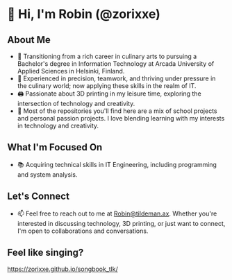 # 👋 Hi, I'm Robin (@zorixxe)

## About Me
- 🔄 Transitioning from a rich career in culinary arts to pursuing a Bachelor's degree in Information Technology at Arcada University of Applied Sciences in Helsinki, Finland.
- 💼 Experienced in precision, teamwork, and thriving under pressure in the culinary world; now applying these skills in the realm of IT.
- 🖨️ Passionate about 3D printing in my leisure time, exploring the intersection of technology and creativity.
- 🧰 Most of the repositories you'll find here are a mix of school projects and personal passion projects. I love blending learning with my interests in technology and creativity.

## What I'm Focused On
- 📚 Acquiring technical skills in IT Engineering, including programming and system analysis.

## Let's Connect
- 📫 Feel free to reach out to me at [Robin@tildeman.ax](mailto:Robin@tildeman.ax). Whether you're interested in discussing technology, 3D printing, or just want to connect, I'm open to collaborations and conversations.

## Feel like singing?
https://zorixxe.github.io/songbook_tlk/

